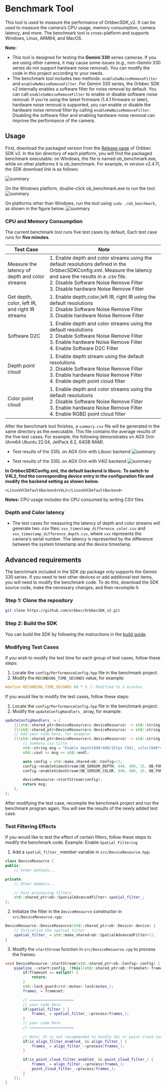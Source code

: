 # Benchmark Tool

This tool is used to measure the performance of OrbbecSDK_v2. It can be used to measure the camera’s CPU usage, memory consumption, camera latency, and more. The benchmark tool is cross-platform and supports Windows, Linux, ARM64, and MacOS.

**Note:**
- This tool is designed for testing the **Gemini 330** series cameras. If you are using other camera, it may cause some issues (e.g., non-Gemini 330 series do not support hardware noise removal). You can modify the code in this project according to your needs.
- The benchmark tool includes two methods: `enableSwNoiseRemoveFilter` and `enableHwNoiseRemoveFilter`. For Gemini 330 series, the Orbbec SDK v2 internally enables a software filter for noise removal by default. You can call `enableSwNoiseRemoveFilter` to enable or disable software noise removal. If you're using the latest firmware (1.4.1 firmware or later), hardware noise removal is supported, you can enable or disable the hardware noise removal filter by calling `enableHwNoiseRemoveFilter`. Disabling the software filter and enabling hardware noise removal can improve the performance of the camera.


## Usage
First, download the packaged version from the [Release page](https://github.com/orbbec/OrbbecSDK_v2/releases) of Orbbec SDK v2. In the bin directory of each platform, you will find the packaged benchmark executable: on Windows, the file is named ob_benchmark.exe, while on other platforms it is ob_benchmark.
For example, in version v2.4.11, the SDK download link is as follows:

![summary](image/sdk_zip.png)

On the Windows platform, double-click ob_benchmark.exe to run the tool.
![summary](image/windows_benchmark.png)


On platforms other than Windows, run the tool using `sudo ./ob_benchmark`, as shown in the figure below.
![summary](image/linux_benchmark.png)

### CPU and Memory Consumption
The current benchmark tool runs five test cases by default, Each test case runs for **five minutes**.

|    Test Case    |                     Note                      |
| --- | --- |
| Measure the latency of depth and color streams  |   1. Enable depth and color streams using the default resolutions defined in the OrbbecSDKConfig.xml. Measure the latency and save the results in a .csv file. <br /> 2. Disable Software Noise Remove Filter   <br /> 3. Disable hardware Noise Remove Filter         |
| Get depth, color, left IR, and right IR streams |  1. Enable depth,color,left IR, right IR using the default resolutions   <br />  2. Disable Software Noise Remove Filter   <br /> 3. Disable hardware Noise Remove Filter                  |
| Software D2C         |  1. Enable depth and color streams using the default resolutions  <br /> 2. Disable Software Noise Remove Filter   <br /> 3. Enable hardware Noise Remove Filter  <br /> 4.  Enable Software D2C Filter              |
| Depth point cloud         |  1.  Enable depth stream using the default resolutions  <br />  2. Disable Software Noise Remove Filter   <br /> 3. Enable hardware Noise Remove Filter  <br /> 4. Enable depth point cloud filter          |
| Color point cloud     |   1.  Enable depth and color streams using the default resolutions  <br />  2. Disable Software Noise Remove Filter   <br /> 3. Enable hardware Noise Remove Filter  <br /> 4. Enable RGBD point cloud filter                    |

After the benchmark tool finishes, a `summary.csv` file will be generated in the same directory as the executable. This file contains the average results of the five test cases. For example, the following demonstrates on AGX Orin (Arm64 Ubuntu 22.04, JetPack 6.2, 64GB RAM).

- Test results of the 335L on AGX Orin with Libuvc backend 
![summary](image/libuvc_summary.png)


- Test results of the 335L on AGX Orin with V4l2 backend 
![summary](image/v4l2_summary.png)

**In OrbbecSDKConfig.xml, the default backend is libuvc. To switch to V4L2, find the corresponding device entry in the configuration file and modify the backend setting as shown below.**
~~~
<LinuxUVCDefaultBackend>V4L2</LinuxUVCDefaultBackend>
~~~

**Notes:**
CPU usage includes the CPU consumed by writing CSV files. 

### Depth and Color latency
- The test cases for measuring the latency of depth and color streams will generate two .csv files: `xxx_timestamp_difference_color.csv` and `xxx_timestamp_difference_depth.csv`, where `xxx` represents the camera's serial number. The latency is represented by the difference between the system timestamp and the device timestamp. 

## Advanced requirements
The benchmark included in the SDK zip package only supports the Gemini 330 series. If you need to test other devices or add additional test items, you will need to modify the benchmark code. To do this, download the SDK source code, make the necessary changes, and then recompile it.

### Step 1: Clone the repository
```bash
git clone https://github.com/orbbec/OrbbecSDK_v2.git
```

### Step 2: Build the SDK
You can build the SDK by following the instructions in the [build guide](https://github.com/orbbec/OrbbecSDK_v2/blob/main/docs/tutorial/building_orbbec_sdk.md).


### Modifying Test Cases

If you wish to modify the test time for each group of test cases, follow these steps:
1. Locate the `config/PerformanceConfig.hpp` file in the benchmark project.
2. Modify the `RECONDING_TIME_SECONDS` value, for example:
```cpp
#define RECONDING_TIME_SECONDS 60 * 3 // Modified to 3 minutes
```

If you would like to modify the test cases, follow these steps:
1. Locate the `config/PerformanceConfig.hpp` file in the benchmark project.
2. Modify the `updateConfigHandlers_` array, for example:
```cpp
updateConfigHandlers_ = {
    [](std::shared_ptr<DeviceResource>& deviceResource) -> std::string {}, // test 1
    [](std::shared_ptr<DeviceResource>& deviceResource) -> std::string {}, // test 2
    // Add your code here, for example:
    [](std::shared_ptr<DeviceResource>& deviceResource) -> std::string {
        // Summary.csv title
        std::string msg = "Enable depth[848*480/15fps Y16], color[848*480/15fps BGR]";
        std::cout << msg << std::endl;

        auto config = std::make_shared<ob::Config>();
        config->enableVideoStream(OB_SENSOR_DEPTH, 848, 480, 15, OB_FORMAT_Y16);
        config->enableVideoStream(OB_SENSOR_COLOR, 848, 480, 15, OB_FORMAT_BGR);

        deviceResource->startStream(config);
        return msg;
    },
};
```
After modifying the test case, recompile the benchmark project and run the benchmark program again. You will see the results of the newly added test case.

### Test Filtering Effects
If you would like to test the effect of certain filters, follow these steps to modify the benchmark code.
Example: Enable `Spatial Filtering`
1. Add a `spatial_filter_` member variable in `src/DeviceResource.hpp`:
```cpp
class DeviceResource {
public:
    // Other methods...

private:
    // Other members...

    // Post-processing filters
    std::shared_ptr<ob::SpatialAdvancedFilter> spatial_filter_;
};
```

2. Initialize the filter in the `DeviceResource` constructor in `src/DeviceResource.cpp`:
```cpp
DeviceResource::DeviceResource(std::shared_ptr<ob::Device> device) {
    // Initialize the spatial filter
    spatial_filter_ = std::make_shared<ob::SpatialAdvancedFilter>();
}
```

3. Modify the `startStream` function in `src/DeviceResource.cpp` to process the frames:
```cpp
void DeviceResource::startStream(std::shared_ptr<ob::Config> config) {
    pipeline_->start(config, [this](std::shared_ptr<ob::FrameSet> frameset) {
        if(frameset == nullptr) {
            return;
        }
        std::lock_guard<std::mutex> lock(mutex_);
        frames_ = frameset;

        // ====================
        // your code here
        if(spatial_filter_) {
            frames_ = spatial_filter_->process(frames_);
        }
        // your code here
        // ====================
        
        // Note: It is not recommended to handle d2c or point cloud consuming operations in the callbacks set by the pipeline.
        if(is_align_filter_enabled_ && align_filter_) {
            frames_ = align_filter_->process(frames_);
        }

        if(is_point_cloud_filter_enabled_ && point_cloud_filter_) {
            frames_ = align_filter_->process(frames_);
            point_cloud_filter_->process(frames_);
        }
    });
}
```



